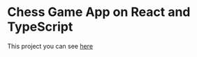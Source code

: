# Chess Game App on React and TypeScript

This project you can see [here](https://kypocha.github.io/chess-game/)
